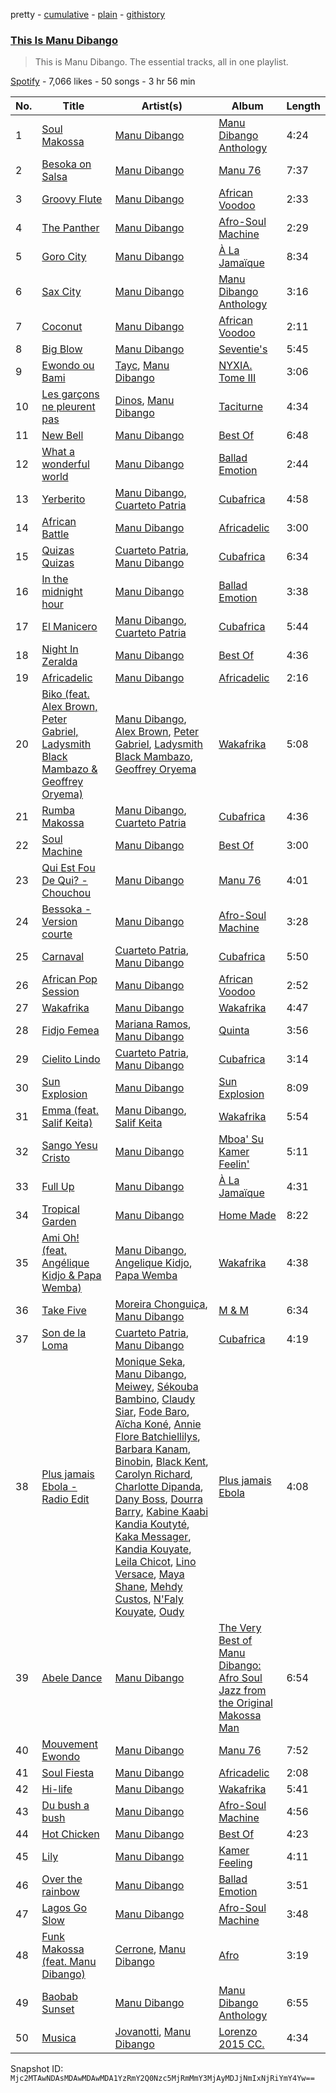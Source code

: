 pretty - [cumulative](/playlists/cumulative/37i9dQZF1DZ06evO1JZBOa.md) - [plain](/playlists/plain/37i9dQZF1DZ06evO1JZBOa) - [githistory](https://github.githistory.xyz/mackorone/spotify-playlist-archive/blob/main/playlists/plain/37i9dQZF1DZ06evO1JZBOa)

### [This Is Manu Dibango](https://open.spotify.com/playlist/37i9dQZF1DZ06evO1JZBOa)

> This is Manu Dibango\. The essential tracks, all in one playlist.

[Spotify](https://open.spotify.com/user/spotify) - 7,066 likes - 50 songs - 3 hr 56 min

| No. | Title | Artist(s) | Album | Length |
|---|---|---|---|---|
| 1 | [Soul Makossa](https://open.spotify.com/track/21s0bjVrP7RtQskeUKZxOu) | [Manu Dibango](https://open.spotify.com/artist/30UIjoCGuL3Fa5BOc3ayNW) | [Manu Dibango Anthology](https://open.spotify.com/album/4WDsHhoLJTSGVAt7ydCoPN) | 4:24 |
| 2 | [Besoka on Salsa](https://open.spotify.com/track/1R7OaZSi8gazDJnjBWUXK5) | [Manu Dibango](https://open.spotify.com/artist/30UIjoCGuL3Fa5BOc3ayNW) | [Manu 76](https://open.spotify.com/album/0Dw4vJzTx70RTxa8d7NXiJ) | 7:37 |
| 3 | [Groovy Flute](https://open.spotify.com/track/672sXt55h2Ol2MTcbKR5Sw) | [Manu Dibango](https://open.spotify.com/artist/30UIjoCGuL3Fa5BOc3ayNW) | [African Voodoo](https://open.spotify.com/album/7MBGe4Yu7W0TTAgm8bzah1) | 2:33 |
| 4 | [The Panther](https://open.spotify.com/track/0TO438ElpElpdtY9s4aNjv) | [Manu Dibango](https://open.spotify.com/artist/30UIjoCGuL3Fa5BOc3ayNW) | [Afro\-Soul Machine](https://open.spotify.com/album/1yRSGm5kcA6QJhiGNeTio4) | 2:29 |
| 5 | [Goro City](https://open.spotify.com/track/2MduGlWbGQfy1RaYe0L2tZ) | [Manu Dibango](https://open.spotify.com/artist/30UIjoCGuL3Fa5BOc3ayNW) | [À La Jamaïque](https://open.spotify.com/album/4KyEPH6oDu0v4Poz1mfpRT) | 8:34 |
| 6 | [Sax City](https://open.spotify.com/track/0WepWqVggMJ7OiVl4PBE8g) | [Manu Dibango](https://open.spotify.com/artist/30UIjoCGuL3Fa5BOc3ayNW) | [Manu Dibango Anthology](https://open.spotify.com/album/4WDsHhoLJTSGVAt7ydCoPN) | 3:16 |
| 7 | [Coconut](https://open.spotify.com/track/5rJSFuBV3QBGTrywHJt5sA) | [Manu Dibango](https://open.spotify.com/artist/30UIjoCGuL3Fa5BOc3ayNW) | [African Voodoo](https://open.spotify.com/album/7MBGe4Yu7W0TTAgm8bzah1) | 2:11 |
| 8 | [Big Blow](https://open.spotify.com/track/7McyuC2aBOHuISZDaV5vNK) | [Manu Dibango](https://open.spotify.com/artist/30UIjoCGuL3Fa5BOc3ayNW) | [Seventie's](https://open.spotify.com/album/4bFS2cSFPn02EBXo5yu9fP) | 5:45 |
| 9 | [Ewondo ou Bami](https://open.spotify.com/track/2wnX3u67dAAXZ2N2IU26VK) | [Tayc](https://open.spotify.com/artist/7gU9VyFRN3JWPJ5oHOil60), [Manu Dibango](https://open.spotify.com/artist/30UIjoCGuL3Fa5BOc3ayNW) | [NYXIA\. Tome III](https://open.spotify.com/album/2INTNqaYSOSAwmNLV925Ca) | 3:06 |
| 10 | [Les garçons ne pleurent pas](https://open.spotify.com/track/3p6yYoGeqGQZnaBLopd0HY) | [Dinos](https://open.spotify.com/artist/1QPdp5duV6lV4XINCzjwQ2), [Manu Dibango](https://open.spotify.com/artist/30UIjoCGuL3Fa5BOc3ayNW) | [Taciturne](https://open.spotify.com/album/2WCnXqrZUmN7mdioYMbyMC) | 4:34 |
| 11 | [New Bell](https://open.spotify.com/track/32CdxI1J7RuzQSE4A9AnbV) | [Manu Dibango](https://open.spotify.com/artist/30UIjoCGuL3Fa5BOc3ayNW) | [Best Of](https://open.spotify.com/album/7IIE6yfcPrc2ln8qi3PczV) | 6:48 |
| 12 | [What a wonderful world](https://open.spotify.com/track/26sSX8lDuic48lLOpu0g49) | [Manu Dibango](https://open.spotify.com/artist/30UIjoCGuL3Fa5BOc3ayNW) | [Ballad Emotion](https://open.spotify.com/album/5skkHyAMGBCKyfwZGcSVRX) | 2:44 |
| 13 | [Yerberito](https://open.spotify.com/track/5D7crFjKr6CKdWsJSJIEEy) | [Manu Dibango](https://open.spotify.com/artist/30UIjoCGuL3Fa5BOc3ayNW), [Cuarteto Patria](https://open.spotify.com/artist/4Ui5j0V10gw9x6KF7yiGSG) | [Cubafrica](https://open.spotify.com/album/1a5ZTTfoUkHhIpnaegSI6z) | 4:58 |
| 14 | [African Battle](https://open.spotify.com/track/3rmkciW9XNLfeGmAmso4fm) | [Manu Dibango](https://open.spotify.com/artist/30UIjoCGuL3Fa5BOc3ayNW) | [Africadelic](https://open.spotify.com/album/22S0u7mhgFlU8uhgoghTVg) | 3:00 |
| 15 | [Quizas Quizas](https://open.spotify.com/track/6TwjWoZvWcamsIhxsewOZd) | [Cuarteto Patria](https://open.spotify.com/artist/4Ui5j0V10gw9x6KF7yiGSG), [Manu Dibango](https://open.spotify.com/artist/30UIjoCGuL3Fa5BOc3ayNW) | [Cubafrica](https://open.spotify.com/album/2LKgfPJtRIuHTh5wgi7N8Q) | 6:34 |
| 16 | [In the midnight hour](https://open.spotify.com/track/7nHddSyD2K6DBxiIyrEM30) | [Manu Dibango](https://open.spotify.com/artist/30UIjoCGuL3Fa5BOc3ayNW) | [Ballad Emotion](https://open.spotify.com/album/5skkHyAMGBCKyfwZGcSVRX) | 3:38 |
| 17 | [El Manicero](https://open.spotify.com/track/6vG5U3Oi7RBLTD7sUf6olT) | [Manu Dibango](https://open.spotify.com/artist/30UIjoCGuL3Fa5BOc3ayNW), [Cuarteto Patria](https://open.spotify.com/artist/4Ui5j0V10gw9x6KF7yiGSG) | [Cubafrica](https://open.spotify.com/album/1a5ZTTfoUkHhIpnaegSI6z) | 5:44 |
| 18 | [Night In Zeralda](https://open.spotify.com/track/6KBQ2SXkZeMRb72ch5XXJ3) | [Manu Dibango](https://open.spotify.com/artist/30UIjoCGuL3Fa5BOc3ayNW) | [Best Of](https://open.spotify.com/album/7IIE6yfcPrc2ln8qi3PczV) | 4:36 |
| 19 | [Africadelic](https://open.spotify.com/track/3oViSE4pEzB9UT6Lo5XJyF) | [Manu Dibango](https://open.spotify.com/artist/30UIjoCGuL3Fa5BOc3ayNW) | [Africadelic](https://open.spotify.com/album/22S0u7mhgFlU8uhgoghTVg) | 2:16 |
| 20 | [Biko \(feat\. Alex Brown, Peter Gabriel, Ladysmith Black Mambazo & Geoffrey Oryema\)](https://open.spotify.com/track/5PlwfYLmedp2BPxf0oGy8x) | [Manu Dibango](https://open.spotify.com/artist/30UIjoCGuL3Fa5BOc3ayNW), [Alex Brown](https://open.spotify.com/artist/1BG2BiAu02wXrhuMkEMxDM), [Peter Gabriel](https://open.spotify.com/artist/7C4sUpWGlTy7IANjruj02I), [Ladysmith Black Mambazo](https://open.spotify.com/artist/3FdLhnmXynPvZkbILPpB6d), [Geoffrey Oryema](https://open.spotify.com/artist/4JzBPiRKBOG8U0jef4M60l) | [Wakafrika](https://open.spotify.com/album/0HFQkFxNEhRA91aRyqGmCC) | 5:08 |
| 21 | [Rumba Makossa](https://open.spotify.com/track/4djQmaWEGTHjRpoLJJQSVt) | [Manu Dibango](https://open.spotify.com/artist/30UIjoCGuL3Fa5BOc3ayNW), [Cuarteto Patria](https://open.spotify.com/artist/4Ui5j0V10gw9x6KF7yiGSG) | [Cubafrica](https://open.spotify.com/album/1a5ZTTfoUkHhIpnaegSI6z) | 4:36 |
| 22 | [Soul Machine](https://open.spotify.com/track/0MP07TNfHYY4YGGHl31AVq) | [Manu Dibango](https://open.spotify.com/artist/30UIjoCGuL3Fa5BOc3ayNW) | [Best Of](https://open.spotify.com/album/7IIE6yfcPrc2ln8qi3PczV) | 3:00 |
| 23 | [Qui Est Fou De Qui? \- Chouchou](https://open.spotify.com/track/24yVlN5kOcPLzAe0nuZ9p5) | [Manu Dibango](https://open.spotify.com/artist/30UIjoCGuL3Fa5BOc3ayNW) | [Manu 76](https://open.spotify.com/album/0Dw4vJzTx70RTxa8d7NXiJ) | 4:01 |
| 24 | [Bessoka \- Version courte](https://open.spotify.com/track/0vl2pa6k6kBZa0LNRC9ufl) | [Manu Dibango](https://open.spotify.com/artist/30UIjoCGuL3Fa5BOc3ayNW) | [Afro\-Soul Machine](https://open.spotify.com/album/1yRSGm5kcA6QJhiGNeTio4) | 3:28 |
| 25 | [Carnaval](https://open.spotify.com/track/1XWDjQkOEUvgKuWRPxZOMO) | [Cuarteto Patria](https://open.spotify.com/artist/4Ui5j0V10gw9x6KF7yiGSG), [Manu Dibango](https://open.spotify.com/artist/30UIjoCGuL3Fa5BOc3ayNW) | [Cubafrica](https://open.spotify.com/album/2LKgfPJtRIuHTh5wgi7N8Q) | 5:50 |
| 26 | [African Pop Session](https://open.spotify.com/track/4jQdcGiKQhSzwUeocjo0A1) | [Manu Dibango](https://open.spotify.com/artist/30UIjoCGuL3Fa5BOc3ayNW) | [African Voodoo](https://open.spotify.com/album/7MBGe4Yu7W0TTAgm8bzah1) | 2:52 |
| 27 | [Wakafrika](https://open.spotify.com/track/6Dr4Tat4uPaYBRIJ71WgQe) | [Manu Dibango](https://open.spotify.com/artist/30UIjoCGuL3Fa5BOc3ayNW) | [Wakafrika](https://open.spotify.com/album/0HFQkFxNEhRA91aRyqGmCC) | 4:47 |
| 28 | [Fidjo Femea](https://open.spotify.com/track/1rAiQdbWr2TQYZpzxihLgy) | [Mariana Ramos](https://open.spotify.com/artist/0ATMSWY1RjRk97SZGXme0Z), [Manu Dibango](https://open.spotify.com/artist/30UIjoCGuL3Fa5BOc3ayNW) | [Quinta](https://open.spotify.com/album/32S67vRw57J7ogWOXrbsEt) | 3:56 |
| 29 | [Cielito Lindo](https://open.spotify.com/track/2FYV3YZ6ikL7NTFBnBXRqX) | [Cuarteto Patria](https://open.spotify.com/artist/4Ui5j0V10gw9x6KF7yiGSG), [Manu Dibango](https://open.spotify.com/artist/30UIjoCGuL3Fa5BOc3ayNW) | [Cubafrica](https://open.spotify.com/album/2LKgfPJtRIuHTh5wgi7N8Q) | 3:14 |
| 30 | [Sun Explosion](https://open.spotify.com/track/5Xq4OzsOviUwGbxTDgdg5q) | [Manu Dibango](https://open.spotify.com/artist/30UIjoCGuL3Fa5BOc3ayNW) | [Sun Explosion](https://open.spotify.com/album/3QyB0bQGWdWGt9MgmBfVgc) | 8:09 |
| 31 | [Emma \(feat\. Salif Keita\)](https://open.spotify.com/track/1ltlkrZ2qV3JlCbdXNUa3N) | [Manu Dibango](https://open.spotify.com/artist/30UIjoCGuL3Fa5BOc3ayNW), [Salif Keita](https://open.spotify.com/artist/0VVnWF3KNaa5O7ESohKhAx) | [Wakafrika](https://open.spotify.com/album/0HFQkFxNEhRA91aRyqGmCC) | 5:54 |
| 32 | [Sango Yesu Cristo](https://open.spotify.com/track/7uQVyVvcvCQYK6Kj1QOdzl) | [Manu Dibango](https://open.spotify.com/artist/30UIjoCGuL3Fa5BOc3ayNW) | [Mboa' Su Kamer Feelin'](https://open.spotify.com/album/7oBL9kG8zwtGGfGst2W0Iv) | 5:11 |
| 33 | [Full Up](https://open.spotify.com/track/1Eqqs8DRzLzlBps9Jm4EGP) | [Manu Dibango](https://open.spotify.com/artist/30UIjoCGuL3Fa5BOc3ayNW) | [À La Jamaïque](https://open.spotify.com/album/4KyEPH6oDu0v4Poz1mfpRT) | 4:31 |
| 34 | [Tropical Garden](https://open.spotify.com/track/1WdixZ4J8I8hlgCIEqZkdc) | [Manu Dibango](https://open.spotify.com/artist/30UIjoCGuL3Fa5BOc3ayNW) | [Home Made](https://open.spotify.com/album/5L3ihXiPtFHrLZhlG0KIa6) | 8:22 |
| 35 | [Ami Oh! \(feat\. Angélique Kidjo & Papa Wemba\)](https://open.spotify.com/track/3cTOcVSED8x5psHFY5xGcg) | [Manu Dibango](https://open.spotify.com/artist/30UIjoCGuL3Fa5BOc3ayNW), [Angelique Kidjo](https://open.spotify.com/artist/51qUDJb5AtQX6jIL4VJx6M), [Papa Wemba](https://open.spotify.com/artist/6a4cdntqTPN10fph5A8zRQ) | [Wakafrika](https://open.spotify.com/album/0HFQkFxNEhRA91aRyqGmCC) | 4:38 |
| 36 | [Take Five](https://open.spotify.com/track/7FxWWb9wpvm0nbB211zQRp) | [Moreira Chonguiça](https://open.spotify.com/artist/39IHtnX5EC2ge39XUftUle), [Manu Dibango](https://open.spotify.com/artist/30UIjoCGuL3Fa5BOc3ayNW) | [M & M](https://open.spotify.com/album/1NHrBasHmhaEvemj74DHPm) | 6:34 |
| 37 | [Son de la Loma](https://open.spotify.com/track/0ud408pilz1RQQDVfITFZr) | [Cuarteto Patria](https://open.spotify.com/artist/4Ui5j0V10gw9x6KF7yiGSG), [Manu Dibango](https://open.spotify.com/artist/30UIjoCGuL3Fa5BOc3ayNW) | [Cubafrica](https://open.spotify.com/album/2LKgfPJtRIuHTh5wgi7N8Q) | 4:19 |
| 38 | [Plus jamais Ebola \- Radio Edit](https://open.spotify.com/track/3ORUz3wZyPcBX0h1qMCDIO) | [Monique Seka](https://open.spotify.com/artist/5PFcIlZRac2ERAYbC09bR4), [Manu Dibango](https://open.spotify.com/artist/30UIjoCGuL3Fa5BOc3ayNW), [Meiwey](https://open.spotify.com/artist/6xjAhjA1qFqoBFWRMcWX7a), [Sékouba Bambino](https://open.spotify.com/artist/6KPLx7eXOuyH36d1IlAQ3i), [Claudy Siar](https://open.spotify.com/artist/2Bl3OQCWnY1mxlHOzHCKG0), [Fode Baro](https://open.spotify.com/artist/4QbWaeihWUAER9pZ1MzlXf), [Aïcha Koné](https://open.spotify.com/artist/5PAmJH8CruQDoydEcCPkbL), [Annie Flore Batchiellilys](https://open.spotify.com/artist/5meXrEZVHaEyyJmlYC5eTg), [Barbara Kanam](https://open.spotify.com/artist/6HAIuUS4d8W4zjDTl6rsaU), [Binobin](https://open.spotify.com/artist/4e7H9CGpFFHOrqv249nT85), [Black Kent](https://open.spotify.com/artist/0cGAKlRsOPxXPZijGW9ZuN), [Carolyn Richard](https://open.spotify.com/artist/5440yqWIX9wEEZ84KgySO2), [Charlotte Dipanda](https://open.spotify.com/artist/3qt4OYC2CeOuVjKtzGMobL), [Dany Boss](https://open.spotify.com/artist/0JBLfAgtQcWlj9BERpnvHP), [Dourra Barry](https://open.spotify.com/artist/3Jf2iPOYSVoCKsiC3HMA64), [Kabine Kaabi Kandia Koutyté](https://open.spotify.com/artist/7pFNnQ9n6yL9OTANXFVwTn), [Kaka Messager](https://open.spotify.com/artist/0otkJn1sNwjN7I9fFUC8mg), [Kandia Kouyate](https://open.spotify.com/artist/5360uOindw6F5DjT5y1m0k), [Leila Chicot](https://open.spotify.com/artist/30BfcSJWzhUo4QIlBVJ6PK), [Lino Versace](https://open.spotify.com/artist/7qxPcaQxvbriE658df0zfC), [Maya Shane](https://open.spotify.com/artist/6y7Yo575dOPyVvsl1SYcK1), [Mehdy Custos](https://open.spotify.com/artist/09gHGP7cmr7FXFSSBJUkDx), [N'Faly Kouyate](https://open.spotify.com/artist/5CpFtVVsjdSCfz1vKTPTb9), [Oudy](https://open.spotify.com/artist/33X0yFO5pT1uaqs43ROtG7) | [Plus jamais Ebola](https://open.spotify.com/album/4EOZrn6mRdDd4ZHeIKdKhN) | 4:08 |
| 39 | [Abele Dance](https://open.spotify.com/track/1tTUxQPN19BkCv5Qk9FFSx) | [Manu Dibango](https://open.spotify.com/artist/30UIjoCGuL3Fa5BOc3ayNW) | [The Very Best of Manu Dibango: Afro Soul Jazz from the Original Makossa Man](https://open.spotify.com/album/02v98oaLbJQweqTYB3tAgv) | 6:54 |
| 40 | [Mouvement Ewondo](https://open.spotify.com/track/0mcH1StoiW1ww6CbrfCnoW) | [Manu Dibango](https://open.spotify.com/artist/30UIjoCGuL3Fa5BOc3ayNW) | [Manu 76](https://open.spotify.com/album/0Dw4vJzTx70RTxa8d7NXiJ) | 7:52 |
| 41 | [Soul Fiesta](https://open.spotify.com/track/3MhErr2oHiTPfbxG8Ya9s1) | [Manu Dibango](https://open.spotify.com/artist/30UIjoCGuL3Fa5BOc3ayNW) | [Africadelic](https://open.spotify.com/album/22S0u7mhgFlU8uhgoghTVg) | 2:08 |
| 42 | [Hi\-life](https://open.spotify.com/track/7r7Z9MGaJ6ask6WgGEaxWP) | [Manu Dibango](https://open.spotify.com/artist/30UIjoCGuL3Fa5BOc3ayNW) | [Wakafrika](https://open.spotify.com/album/0HFQkFxNEhRA91aRyqGmCC) | 5:41 |
| 43 | [Du bush a bush](https://open.spotify.com/track/6OqaYMzgKyk1Ne3BGz3ueT) | [Manu Dibango](https://open.spotify.com/artist/30UIjoCGuL3Fa5BOc3ayNW) | [Afro\-Soul Machine](https://open.spotify.com/album/1yRSGm5kcA6QJhiGNeTio4) | 4:56 |
| 44 | [Hot Chicken](https://open.spotify.com/track/4k01r3CsuWbjrWbmKTSwsv) | [Manu Dibango](https://open.spotify.com/artist/30UIjoCGuL3Fa5BOc3ayNW) | [Best Of](https://open.spotify.com/album/7IIE6yfcPrc2ln8qi3PczV) | 4:23 |
| 45 | [Lily](https://open.spotify.com/track/5cMFjZAoxCWqgUO7VQcunF) | [Manu Dibango](https://open.spotify.com/artist/30UIjoCGuL3Fa5BOc3ayNW) | [Kamer Feeling](https://open.spotify.com/album/7bfvTwvAo7ILbQgpmuH8Li) | 4:11 |
| 46 | [Over the rainbow](https://open.spotify.com/track/3TWknpjYfEiYxnI0Ki8bAU) | [Manu Dibango](https://open.spotify.com/artist/30UIjoCGuL3Fa5BOc3ayNW) | [Ballad Emotion](https://open.spotify.com/album/5skkHyAMGBCKyfwZGcSVRX) | 3:51 |
| 47 | [Lagos Go Slow](https://open.spotify.com/track/73f0f9KKZsBfmtogRcnBLp) | [Manu Dibango](https://open.spotify.com/artist/30UIjoCGuL3Fa5BOc3ayNW) | [Afro\-Soul Machine](https://open.spotify.com/album/1yRSGm5kcA6QJhiGNeTio4) | 3:48 |
| 48 | [Funk Makossa \(feat\. Manu Dibango\)](https://open.spotify.com/track/1ZYuJnAIKw6tAM2F4XEwoe) | [Cerrone](https://open.spotify.com/artist/5SE2sfwTpxL2vXRdG6H5PM), [Manu Dibango](https://open.spotify.com/artist/30UIjoCGuL3Fa5BOc3ayNW) | [Afro](https://open.spotify.com/album/2S5svej55Av0CGFxcy3573) | 3:19 |
| 49 | [Baobab Sunset](https://open.spotify.com/track/4TDKAGpQ975zwKU6U75oX5) | [Manu Dibango](https://open.spotify.com/artist/30UIjoCGuL3Fa5BOc3ayNW) | [Manu Dibango Anthology](https://open.spotify.com/album/4WDsHhoLJTSGVAt7ydCoPN) | 6:55 |
| 50 | [Musica](https://open.spotify.com/track/5quLDM7ds2qugQmzT6Qwaa) | [Jovanotti](https://open.spotify.com/artist/7tmMPdOmFvdRvbj2aWoiRi), [Manu Dibango](https://open.spotify.com/artist/30UIjoCGuL3Fa5BOc3ayNW) | [Lorenzo 2015 CC.](https://open.spotify.com/album/00FW0vTXN3EWyC68GJNN4X) | 4:34 |

Snapshot ID: `Mjc2MTAwNDAsMDAwMDAwMDA1YzRmY2Q0Nzc5MjRmMmY3MjAyMDJjNmIxNjRiYmY4Yw==`
